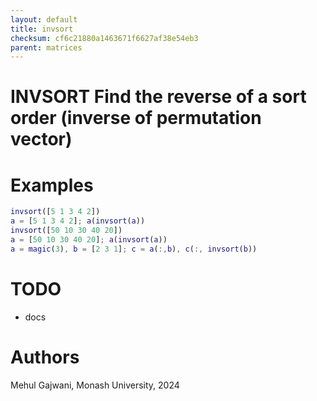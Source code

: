 ```yaml
---
layout: default
title: invsort
checksum: cf6c21880a1463671f6627af38e54eb3
parent: matrices
---
```



 
# INVSORT Find the reverse of a sort order (inverse of permutation vector)
 
# Examples
```matlab
invsort([5 1 3 4 2])
a = [5 1 3 4 2]; a(invsort(a))
invsort([50 10 30 40 20])
a = [50 10 30 40 20]; a(invsort(a))
a = magic(3), b = [2 3 1]; c = a(:,b), c(:, invsort(b))
```
 
# TODO
-  docs 
 
# Authors

Mehul Gajwani, Monash University, 2024

